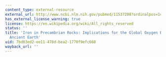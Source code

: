 ```yaml
---
content_type: external-resource
external_url: http://www.ncbi.nlm.nih.gov/pubmed/11537208?ordinalpos=14&itool=EntrezSystem2.PEntrez.Pubmed.Pubmed_ResultsPanel.Pubmed_DefaultReportPanel.Pubmed_RVDocSum
has_external_license_warning: true
license: https://en.wikipedia.org/wiki/All_rights_reserved
status: ''
title: 'Iron in Precambrian Rocks: Implications for the Global Oxygen Budget of the
  Ancient Earth'
uid: 7bd03ed2-ee11-478d-bea2-1770f9efc660
wayback_url: ''
---
```

